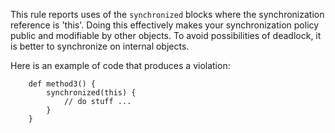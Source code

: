 
This rule reports uses of the `synchronized` blocks where the synchronization reference
is 'this'. Doing this effectively makes your synchronization policy public and modifiable
by other objects. To avoid possibilities of deadlock, it is better to synchronize on internal objects.

Here is an example of code that produces a violation:

```
    def method3() {
        synchronized(this) {
            // do stuff ...
        }
    }
```

